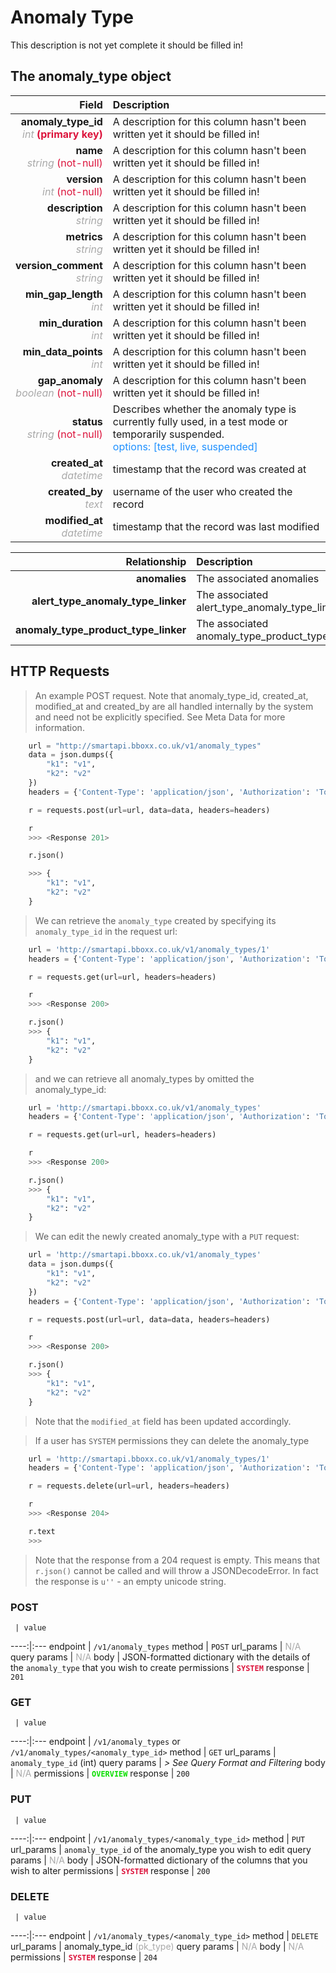 # Anomaly Type
This description is not yet complete it should be filled in!


## The anomaly_type object

Field | Description
------:|:------------
__anomaly_type_id__ <br><font color="DarkGray">_int_</font> <font color="Crimson">__(primary key)__</font> | A description for this column hasn't been written yet it should be filled in!
__name__ <br><font color="DarkGray">_string_</font> <font color="Crimson">(not-null)</font> | A description for this column hasn't been written yet it should be filled in!
__version__ <br><font color="DarkGray">_int_</font> <font color="Crimson">(not-null)</font> | A description for this column hasn't been written yet it should be filled in!
__description__ <br><font color="DarkGray">_string_</font> <font color="Crimson"></font> | A description for this column hasn't been written yet it should be filled in!
__metrics__ <br><font color="DarkGray">_string_</font> <font color="Crimson"></font> | A description for this column hasn't been written yet it should be filled in!
__version_comment__ <br><font color="DarkGray">_string_</font> <font color="Crimson"></font> | A description for this column hasn't been written yet it should be filled in!
__min_gap_length__ <br><font color="DarkGray">_int_</font> <font color="Crimson"></font> | A description for this column hasn't been written yet it should be filled in!
__min_duration__ <br><font color="DarkGray">_int_</font> <font color="Crimson"></font> | A description for this column hasn't been written yet it should be filled in!
__min_data_points__ <br><font color="DarkGray">_int_</font> <font color="Crimson"></font> | A description for this column hasn't been written yet it should be filled in!
__gap_anomaly__ <br><font color="DarkGray">_boolean_</font> <font color="Crimson">(not-null)</font> | A description for this column hasn't been written yet it should be filled in!
__status__ <br><font color="DarkGray">_string_</font> <font color="Crimson">(not-null)</font> | Describes whether the anomaly type is currently fully used, in a test mode or temporarily suspended.<br><font color="DodgerBlue">options: [test, live, suspended]</font>
__created_at__  <br><font color="DarkGray">_datetime_</font> | timestamp that the record was created at
__created_by__  <br><font color="DarkGray">_text_</font>| username of the user who created the record
__modified_at__ <br><font color="DarkGray">_datetime_</font>| timestamp that the record was last modified


Relationship | Description
-------------:|:------------
__anomalies__ | The associated anomalies
__alert_type_anomaly_type_linker__ | The associated alert_type_anomaly_type_linker
__anomaly_type_product_type_linker__ | The associated anomaly_type_product_type_linker


## HTTP Requests
> An example POST request. Note that anomaly_type_id, created_at, modified_at and created_by are all handled internally by the system and need not be explicitly specified. See Meta Data for more information.

```python
    url = "http://smartapi.bboxx.co.uk/v1/anomaly_types"
    data = json.dumps({
        "k1": "v1",
        "k2": "v2"
    })
    headers = {'Content-Type': 'application/json', 'Authorization': 'Token token=' + <valid_token>}

    r = requests.post(url=url, data=data, headers=headers)

    r
    >>> <Response 201>

    r.json()

    >>> {
        "k1": "v1",
        "k2": "v2"
    }
```

> We can retrieve the `anomaly_type` created by specifying its `anomaly_type_id` in the request url:

```python
    url = 'http://smartapi.bboxx.co.uk/v1/anomaly_types/1'
    headers = {'Content-Type': 'application/json', 'Authorization': 'Token token=' + <valid_token>}

    r = requests.get(url=url, headers=headers)

    r
    >>> <Response 200>

    r.json()
    >>> {
        "k1": "v1",
        "k2": "v2"
    }
```

> and we can retrieve all anomaly_types by omitted the anomaly_type_id:

```python
    url = 'http://smartapi.bboxx.co.uk/v1/anomaly_types'
    headers = {'Content-Type': 'application/json', 'Authorization': 'Token token=' + <valid_token>}

    r = requests.get(url=url, headers=headers)

    r
    >>> <Response 200>

    r.json()
    >>> {
        "k1": "v1",
        "k2": "v2"
    }
```

> We can edit the newly created anomaly_type with a `PUT` request:

```python
    url = 'http://smartapi.bboxx.co.uk/v1/anomaly_types'
    data = json.dumps({
        "k1": "v1",
        "k2": "v2"
    })
    headers = {'Content-Type': 'application/json', 'Authorization': 'Token token=' + <valid_token>}

    r = requests.post(url=url, data=data, headers=headers)

    r
    >>> <Response 200>

    r.json()
    >>> {
        "k1": "v1",
        "k2": "v2"
    }
```
> Note that the `modified_at` field has been updated accordingly.

> If a user has `SYSTEM` permissions they can delete the anomaly_type

```python
    url = 'http://smartapi.bboxx.co.uk/v1/anomaly_types/1'
    headers = {'Content-Type': 'application/json', 'Authorization': 'Token token=' + <valid_token>}

    r = requests.delete(url=url, headers=headers)

    r
    >>> <Response 204>

    r.text
    >>>
```
> Note that the response from a 204 request is empty. This means that `r.json()` cannot be called and will throw a JSONDecodeError. In fact the response is `u''` - an empty unicode string.


### POST
     | value
 ----:|:---
endpoint | `/v1/anomaly_types`
method | `POST`
url_params | <font color="DarkGray">N/A</font>
query params | <font color="DarkGray">N/A</font>
body | JSON-formatted dictionary with the details of the `anomaly_type` that you wish to create
permissions | <font color="Crimson">__`SYSTEM`__</font>
response | `201`

### GET
     | value
 ----:|:---
endpoint | `/v1/anomaly_types` or `/v1/anomaly_types/<anomaly_type_id>`
method | `GET`
url_params | `anomaly_type_id` (int)
query params | *> See Query Format and Filtering*
body | <font color="DarkGray">N/A</font>
permissions | <font color="Jade">__`OVERVIEW`__</font>
response | `200`

### PUT
     | value
 ----:|:---
endpoint | `/v1/anomaly_types/<anomaly_type_id>`
method | `PUT`
url_params | `anomaly_type_id` of the anomaly_type you wish to edit
query params | <font color="DarkGray">N/A</font>
body | JSON-formatted dictionary of the columns that you wish to alter
permissions | <font color="Crimson">__`SYSTEM`__</font>
response | `200`

### DELETE
     | value
 ----:|:---
endpoint | `/v1/anomaly_types/<anomaly_type_id>`
method | `DELETE`
url_params | anomaly_type_id <font color="DarkGray">(pk_type)</font>
query params | <font color="DarkGray">N/A</font>
body | <font color="DarkGray">N/A</font>
permissions | <font color="Crimson">__`SYSTEM`__</font>
response | `204`
    